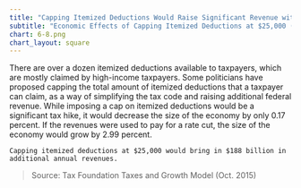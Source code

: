 ```yaml
---
title: "Capping Itemized Deductions Would Raise Significant Revenue with Minimal Economic Harm"
subtitle: "Economic Effects of Capping Itemized Deductions at $25,000 (2015)"
chart: 6-8.png
chart_layout: square
---
```

There are over a dozen itemized deductions available to taxpayers, which are mostly claimed by high-income taxpayers. Some politicians have proposed capping the total amount of itemized deductions that a taxpayer can claim, as a way of simplifying the tax code and raising additional federal revenue. While imposing a cap on itemized deductions would be a significant tax hike, it would decrease the size of the economy by only 0.17 percent. If the revenues were used to pay for a rate cut, the size of the economy would grow by 2.99 percent.

```
Capping itemized deductions at $25,000 would bring in $188 billion in additional annual revenues.
```

>Source: Tax Foundation Taxes and Growth Model (Oct. 2015)
